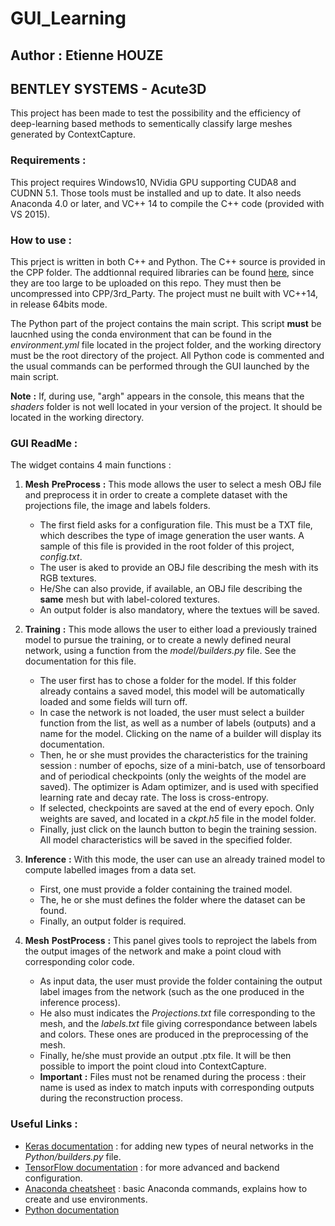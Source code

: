 # GUI_Learning
## Author : Etienne HOUZE
## BENTLEY SYSTEMS - Acute3D

This project has been made to test the possibility and the efficiency of deep-learning based methods to sementically classify large meshes generated by ContextCapture.

### Requirements :
This project requires Windows10, NVidia GPU supporting CUDA8 and CUDNN 5.1. Those tools must be installed and up to date. It also needs Anaconda 4.0 or later, and VC++ 14 to compile the C++ code (provided with VS 2015).


### How to use :
This prject is written in both C++ and Python. The C++ source is provided in the CPP folder. The addtionnal required libraries can be found [here](https://drive.google.com/file/d/0B13uLe-AJjEUUXFWdlk2SUJqUnc/view?usp=sharing), since they are too large to be uploaded on this repo. They must then be uncompressed into CPP/3rd_Party. The project must ne built with VC++14, in release 64bits mode.

The Python part of the project contains the main script. This script __must__ be laucnhed using the conda environment that can be found in the _environment.yml_ file located in the project folder, and the working directory must be the root directory of the project. All Python code is commented and the usual commands can be performed through the GUI launched by the main script.

__Note__ __:__ If, during use, "argh" appears in the console, this means that the _shaders_ folder is not well located in your version of the project. It should be located in the working directory.

### GUI ReadMe :

The widget contains 4 main functions :
1) __Mesh__ __PreProcess__ __:__ This mode allows the user to select a mesh OBJ file and preprocess it in order to create a complete dataset with the projections file, the image and labels folders.

    * The first field asks for a configuration file. This must be a TXT file, which describes the type of image generation the user wants. A sample of this file is provided in the root folder of this project, _config.txt_.
    * The user is aked to provide an OBJ file describing the mesh with its RGB textures.
    * He/She can also provide, if available, an OBJ file describing the __same__ mesh but with label-colored textures.
    * An output folder is also mandatory, where the textues will be saved.

2) __Training__ __:__ This mode allows the user to either load a previously trained model to pursue the training, or to create a newly defined neural network, using a function from the _model/builders.py_ file. See the documentation for this file.

    * The user first has to chose a folder for the model. If this folder already contains a saved model, this model will be automatically loaded and some fields will turn off.
    * In case the network is not loaded, the user must select a builder function from the list, as well as a number of labels (outputs) and a name for the model. Clicking on the name of a builder will display its documentation.
    * Then, he or she must provides the characteristics for the training session : number of epochs, size of a mini-batch, use of tensorboard and of periodical checkpoints (only the weights of the model are saved). The optimizer is Adam optimizer, and is used with specified learning rate and decay rate. The loss is cross-entropy.
    * If selected, checkpoints are saved at the end of every epoch. Only weights are saved, and located in a _ckpt.h5_ file in the model folder.
    * Finally, just click on the launch button to begin the training session. All model characteristics will be saved in the specified folder.

3) __Inference__ __:__ With this mode, the user can use an already trained model to compute labelled images from a data set.

    * First, one must provide a folder containing the trained model.
    * The, he or she must defines the folder where the dataset can be found.
    * Finally, an output folder is required.

4) __Mesh__ __PostProcess__ __:__ This panel gives tools to reproject the labels from the output images of the network and make a point cloud with corresponding color code.

    * As input data, the user must provide the folder containing the output label images from the network (such as the one produced in the inference process).
    * He also must indicates the _Projections.txt_ file corresponding to the mesh, and the _labels.txt_ file giving correspondance between labels and colors. These ones are produced in the preprocessing of the mesh.
    * Finally, he/she must provide an output .ptx file. It will be then possible to import the point cloud into ContextCapture.
    * __Important__ __:__ Files must not be renamed during the process : their name is used as index to match inputs with corresponding outputs during the reconstruction process.


### Useful Links :
* [Keras documentation](www.keras.io) : for adding new types of neural networks in the _Python/builders.py_ file.
* [TensorFlow documentation](www.tensorflow.org) : for more advanced and backend configuration.
* [Anaconda cheatsheet](https://conda.io/docs/_downloads/conda-cheatsheet.pdf) : basic Anaconda commands, explains how to create and use environments.
* [Python documentation](docs.python.org/3.6/index.html)
